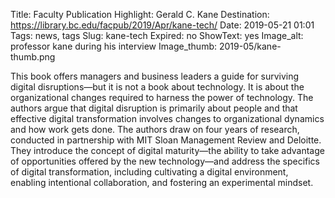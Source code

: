 Title: Faculty Publication Highlight: Gerald C. Kane
Destination: https://library.bc.edu/facpub/2019/Apr/kane-tech/
Date: 2019-05-21 01:01 
Tags: news, tags 
Slug: kane-tech
Expired: no
ShowText: yes
Image_alt: professor kane during his interview
Image_thumb: 2019-05/kane-thumb.png

This book offers managers and business leaders a guide for surviving digital disruptions—but it is not a book about technology. It is about the organizational changes required to harness the power of technology. The authors argue that digital disruption is primarily about people and that effective digital transformation involves changes to organizational dynamics and how work gets done. The authors draw on four years of research, conducted in partnership with MIT Sloan Management Review and Deloitte. They introduce the concept of digital maturity—the ability to take advantage of opportunities offered by the new technology—and address the specifics of digital transformation, including cultivating a digital environment, enabling intentional collaboration, and fostering an experimental mindset. 